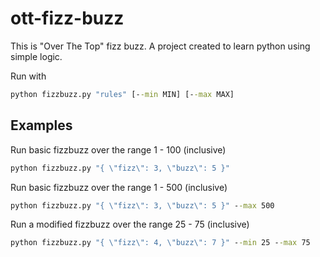 # ott-fizz-buzz

This is "Over The Top" fizz buzz. A project created to learn python using simple logic.

Run with 
```cmd
python fizzbuzz.py "rules" [--min MIN] [--max MAX]
```

## Examples

Run basic fizzbuzz over the range 1 - 100 (inclusive)
```cmd
python fizzbuzz.py "{ \"fizz\": 3, \"buzz\": 5 }"
```

Run basic fizzbuzz over the range 1 - 500 (inclusive)
```cmd
python fizzbuzz.py "{ \"fizz\": 3, \"buzz\": 5 }" --max 500
```

Run a modified fizzbuzz over the range 25 - 75 (inclusive)
```cmd
python fizzbuzz.py "{ \"fizz\": 4, \"buzz\": 7 }" --min 25 --max 75
```
